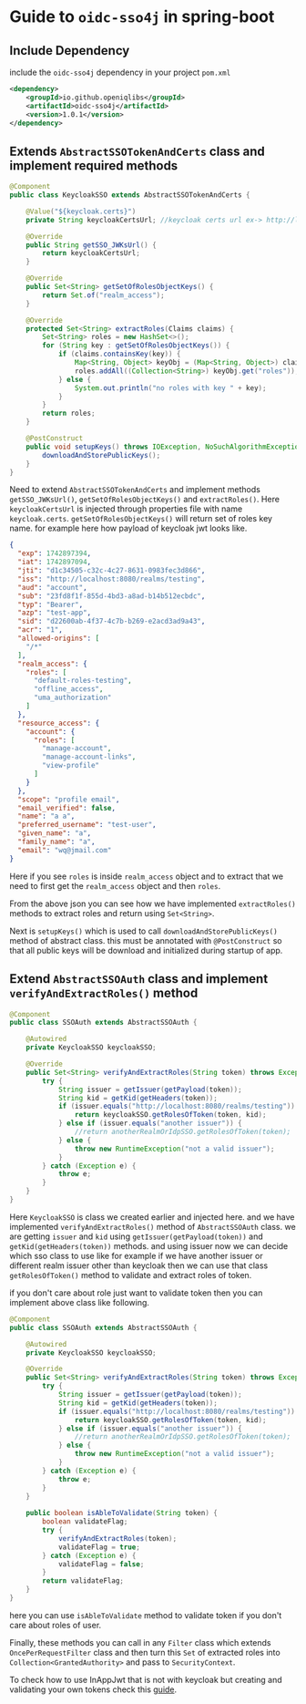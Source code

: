 # Guide to `oidc-sso4j` in spring-boot

## Include Dependency
include the `oidc-sso4j` dependency in your project `pom.xml`
```xml
<dependency>
    <groupId>io.github.openiqlibs</groupId>
    <artifactId>oidc-sso4j</artifactId>
    <version>1.0.1</version>
</dependency>
```

## Extends `AbstractSSOTokenAndCerts` class and implement required methods
```java
@Component
public class KeycloakSSO extends AbstractSSOTokenAndCerts {

    @Value("${keycloak.certs}")
    private String keycloakCertsUrl; //keycloak certs url ex-> http://localhost:8080/realms/testing/protocol/openid-connect/certs

    @Override
    public String getSSO_JWKsUrl() {
        return keycloakCertsUrl;
    }

    @Override
    public Set<String> getSetOfRolesObjectKeys() {
        return Set.of("realm_access");
    }

    @Override
    protected Set<String> extractRoles(Claims claims) {
        Set<String> roles = new HashSet<>();
        for (String key : getSetOfRolesObjectKeys()) {
            if (claims.containsKey(key)) {
                Map<String, Object> keyObj = (Map<String, Object>) claims.get(key);
                roles.addAll((Collection<String>) keyObj.get("roles"));
            } else {
                System.out.println("no roles with key " + key);
            }
        }
        return roles;
    }

    @PostConstruct
    public void setupKeys() throws IOException, NoSuchAlgorithmException, InvalidKeySpecException, InterruptedException {
        downloadAndStorePublicKeys();
    }
}
```
Need to extend `AbstractSSOTokenAndCerts` and implement methods `getSSO_JWKsUrl()`, `getSetOfRolesObjectKeys()` and `extractRoles()`.
Here `keycloakCertsUrl` is injected through properties file with name `keycloak.certs`. `getSetOfRolesObjectKeys()` will return set of roles key name. 
for example here how payload of keycloak jwt looks like.
```json
{
  "exp": 1742897394,
  "iat": 1742897094,
  "jti": "d1c34505-c32c-4c27-8631-0983fec3d866",
  "iss": "http://localhost:8080/realms/testing",
  "aud": "account",
  "sub": "23fd8f1f-855d-4bd3-a8ad-b14b512ecbdc",
  "typ": "Bearer",
  "azp": "test-app",
  "sid": "d22600ab-4f37-4c7b-b269-e2acd3ad9a43",
  "acr": "1",
  "allowed-origins": [
    "/*"
  ],
  "realm_access": {
    "roles": [
      "default-roles-testing",
      "offline_access",
      "uma_authorization"
    ]
  },
  "resource_access": {
    "account": {
      "roles": [
        "manage-account",
        "manage-account-links",
        "view-profile"
      ]
    }
  },
  "scope": "profile email",
  "email_verified": false,
  "name": "a a",
  "preferred_username": "test-user",
  "given_name": "a",
  "family_name": "a",
  "email": "wq@jmail.com"
}
```
Here if you see `roles` is inside `realm_access` object  and to extract that we need to first get the `realm_access` object and then `roles`.

From the above json you can see how we have implemented `extractRoles()` methods to extract roles and return using `Set<String>`.

Next is `setupKeys()` which is used to call `downloadAndStorePublicKeys()` method of abstract class. this must be annotated with `@PostConstruct` so that all public keys will be download and initialized during startup of app.

## Extend `AbstractSSOAuth` class and implement `verifyAndExtractRoles()` method
```java
@Component
public class SSOAuth extends AbstractSSOAuth {

    @Autowired
    private KeycloakSSO keycloakSSO;

    @Override
    public Set<String> verifyAndExtractRoles(String token) throws Exception {
        try {
            String issuer = getIssuer(getPayload(token));
            String kid = getKid(getHeaders(token));
            if (issuer.equals("http://localhost:8080/realms/testing")) {
                return keycloakSSO.getRolesOfToken(token, kid);
            } else if (issuer.equals("another issuer")) {
                //return anotherRealmOrIdpSSO.getRolesOfToken(token);
            } else {
                throw new RuntimeException("not a valid issuer");
            }
        } catch (Exception e) {
            throw e;
        }
    }
}
```
Here `KeycloakSSO` is class we created earlier and injected here. and we have implemented `verifyAndExtractRoles()` method of `AbstractSSOAuth` class.
we are getting `issuer` and `kid` using `getIssuer(getPayload(token))` and `getKid(getHeaders(token))` methods.
and using issuer now we can decide which sso class to use like for example if we have another issuer or different realm issuer other than keycloak then we can use that class `getRolesOfToken()` method to validate and extract roles of token.

if you don't care about role just want to validate token then you can implement above class like following.
```java
@Component
public class SSOAuth extends AbstractSSOAuth {

    @Autowired
    private KeycloakSSO keycloakSSO;

    @Override
    public Set<String> verifyAndExtractRoles(String token) throws Exception {
        try {
            String issuer = getIssuer(getPayload(token));
            String kid = getKid(getHeaders(token));
            if (issuer.equals("http://localhost:8080/realms/testing")) {
                return keycloakSSO.getRolesOfToken(token, kid);
            } else if (issuer.equals("another issuer")) {
                //return anotherRealmOrIdpSSO.getRolesOfToken(token);
            } else {
                throw new RuntimeException("not a valid issuer");
            }
        } catch (Exception e) {
            throw e;
        }
    }
    
    public boolean isAbleToValidate(String token) {
        boolean validateFlag;
        try {
            verifyAndExtractRoles(token);
            validateFlag = true;
        } catch (Exception e) {
            validateFlag = false;
        }
        return validateFlag;
    }
}
```
here you can use `isAbleToValidate` method to validate token if you don't care about roles of user.

Finally, these methods you can call in any `Filter` class which extends `OncePerRequestFilter` class
and then turn this `Set` of extracted roles into `Collection<GrantedAuthority>` and pass to `SecurityContext`.

To check how to use InAppJwt that is not with keycloak but creating and validating your own tokens check this [guide](inAppJwtAuth.md).
